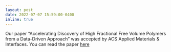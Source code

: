```yaml
---
layout: post
date: 2022-07-07 15:59:00-0400
inline: true
---
```


Our paper “Accelerating Discovery of High Fractional Free Volume Polymers from a Data-Driven Approach” was accepted by ACS Applied Materials & Interfaces. You can read the paper [here](https://doi.org/10.1021/acsami.2c03917)